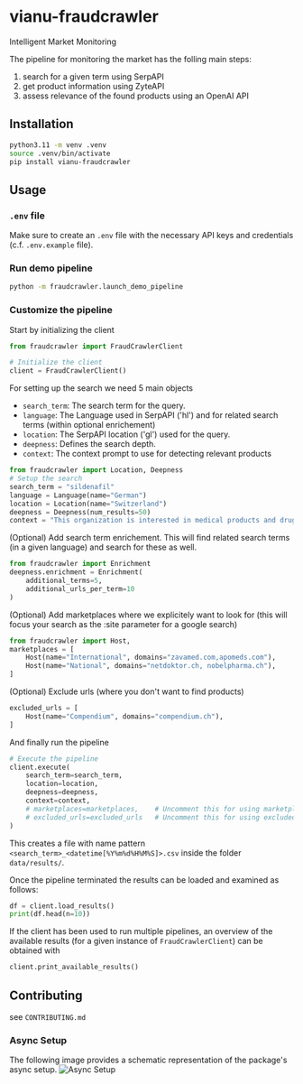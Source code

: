 # vianu-fraudcrawler
Intelligent Market Monitoring

The pipeline for monitoring the market has the folling main steps:
1. search for a given term using SerpAPI
2. get product information using ZyteAPI
3. assess relevance of the found products using an OpenAI API

## Installation
```bash
python3.11 -m venv .venv
source .venv/bin/activate
pip install vianu-fraudcrawler
```

## Usage
### `.env` file
Make sure to create an `.env` file with the necessary API keys and credentials (c.f. `.env.example` file).

### Run demo pipeline
```bash
python -m fraudcrawler.launch_demo_pipeline
```

### Customize the pipeline
Start by initializing the client
```python
from fraudcrawler import FraudCrawlerClient

# Initialize the client
client = FraudCrawlerClient()
```

For setting up the search we need 5 main objects
- `search_term`: The search term for the query.
- `language`: The Language used in SerpAPI ('hl') and for related search terms (within optional enrichement)
- `location`: The SerpAPI location ('gl') used for the query.
- `deepness`: Defines the search depth.
- `context`: The context prompt to use for detecting relevant products

```python
from fraudcrawler import Location, Deepness
# Setup the search
search_term = "sildenafil"
language = Language(name="German")
location = Location(name="Switzerland")
deepness = Deepness(num_results=50)
context = "This organization is interested in medical products and drugs."
```

(Optional) Add search term enrichement. This will find related search terms (in a given language) and search for these as well.
```python
from fraudcrawler import Enrichment
deepness.enrichment = Enrichment(
    additional_terms=5,
    additional_urls_per_term=10
)
```

(Optional) Add marketplaces where we explicitely want to look for (this will focus your search as the :site parameter for a google search)
```python
from fraudcrawler import Host,
marketplaces = [
    Host(name="International", domains="zavamed.com,apomeds.com"),
    Host(name="National", domains="netdoktor.ch, nobelpharma.ch"),
]
```

(Optional) Exclude urls (where you don't want to find products)
```python
excluded_urls = [
    Host(name="Compendium", domains="compendium.ch"),
]
```

And finally run the pipeline
```python
# Execute the pipeline
client.execute(
    search_term=search_term,
    location=location,
    deepness=deepness,
    context=context,
    # marketplaces=marketplaces,    # Uncomment this for using marketplaces
    # excluded_urls=excluded_urls   # Uncomment this for using excluded_urls
)
```
This creates a file with name pattern `<search_term>_<datetime[%Y%m%d%H%M%S]>.csv` inside the folder `data/results/`.

Once the pipeline terminated the results can be loaded and examined as follows:
```python
df = client.load_results()
print(df.head(n=10))
```

If the client has been used to run multiple pipelines, an overview of the available results (for a given instance of 
`FraudCrawlerClient`) can be obtained with
```python
client.print_available_results()
```

## Contributing
see `CONTRIBUTING.md`

### Async Setup
The following image provides a schematic representation of the package's async setup.
![Async Setup](https://github.com/open-vianu/vianu-fraudcrawler/raw/master/docs/assets/images/Fraudcrawler_Async_Setup.svg)
